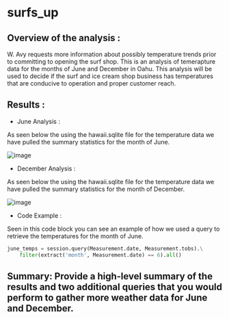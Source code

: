 # surfs_up

## Overview of the analysis : 

W. Avy requests more information about possibly temperature trends prior to committing to opening the surf shop. This is an analysis of temerapture data for the months of June and December in Oahu. This analysis will be used to decide if the surf and ice cream shop business has temperatures that are conducive to operation and proper customer reach. 


## Results : 

- June Analysis :

As seen below the using the hawaii.sqlite file for the temperature data we have pulled the summary statistics for the month of June.

![image](https://user-images.githubusercontent.com/101137700/171729531-b574c16b-4db3-492c-94c0-69f3aa2258f7.png)

- December Analysis :

As seen below the using the hawaii.sqlite file for the temperature data we have pulled the summary statistics for the month of December.

![image](https://user-images.githubusercontent.com/101137700/171729829-4078cbd1-b00e-418e-aa39-42694cf7ccdb.png)

- Code Example :

Seen in this code block you can see an example of how we used a query to retrieve the temperatures for the month of June.

```python
june_temps = session.query(Measurement.date, Measurement.tobs).\
    filter(extract('month', Measurement.date) == 6).all()
```

## Summary: Provide a high-level summary of the results and two additional queries that you would perform to gather more weather data for June and December.

